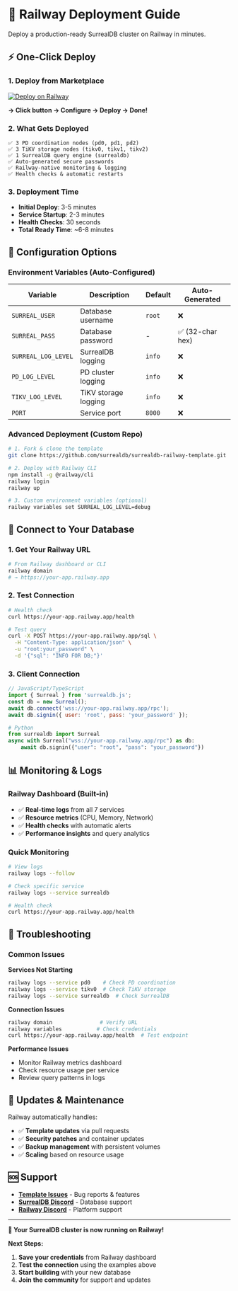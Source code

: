 # 🚀 Railway Deployment Guide

Deploy a production-ready SurrealDB cluster on Railway in minutes.

## ⚡ One-Click Deploy

### 1. Deploy from Marketplace
[![Deploy on Railway](https://railway.app/button.svg)](https://railway.app/template/surrealdb-cluster)

**→ Click button → Configure → Deploy → Done!**

### 2. What Gets Deployed
```
✅ 3 PD coordination nodes (pd0, pd1, pd2)
✅ 3 TiKV storage nodes (tikv0, tikv1, tikv2)  
✅ 1 SurrealDB query engine (surrealdb)
✅ Auto-generated secure passwords
✅ Railway-native monitoring & logging
✅ Health checks & automatic restarts
```

### 3. Deployment Time
- **Initial Deploy**: 3-5 minutes
- **Service Startup**: 2-3 minutes  
- **Health Checks**: 30 seconds
- **Total Ready Time**: ~6-8 minutes

## 🔧 Configuration Options

### Environment Variables (Auto-Configured)

| Variable | Description | Default | Auto-Generated |
|----------|-------------|---------|----------------|
| `SURREAL_USER` | Database username | `root` | ❌ |
| `SURREAL_PASS` | Database password | - | ✅ (32-char hex) |
| `SURREAL_LOG_LEVEL` | SurrealDB logging | `info` | ❌ |
| `PD_LOG_LEVEL` | PD cluster logging | `info` | ❌ |
| `TIKV_LOG_LEVEL` | TiKV storage logging | `info` | ❌ |
| `PORT` | Service port | `8000` | ❌ |

### Advanced Deployment (Custom Repo)

```bash
# 1. Fork & clone the template
git clone https://github.com/surrealdb/surrealdb-railway-template.git

# 2. Deploy with Railway CLI
npm install -g @railway/cli
railway login
railway up

# 3. Custom environment variables (optional)
railway variables set SURREAL_LOG_LEVEL=debug
```

## 🔗 Connect to Your Database

### 1. Get Your Railway URL
```bash
# From Railway dashboard or CLI
railway domain
# → https://your-app.railway.app
```

### 2. Test Connection
```bash
# Health check
curl https://your-app.railway.app/health

# Test query
curl -X POST https://your-app.railway.app/sql \
  -H "Content-Type: application/json" \
  -u "root:your_password" \
  -d '{"sql": "INFO FOR DB;"}'
```

### 3. Client Connection
```javascript
// JavaScript/TypeScript
import { Surreal } from 'surrealdb.js';
const db = new Surreal();
await db.connect('wss://your-app.railway.app/rpc');
await db.signin({ user: 'root', pass: 'your_password' });
```

```python
# Python
from surrealdb import Surreal
async with Surreal("wss://your-app.railway.app/rpc") as db:
    await db.signin({"user": "root", "pass": "your_password"})
```

## 📊 Monitoring & Logs

### Railway Dashboard (Built-in)
- ✅ **Real-time logs** from all 7 services
- ✅ **Resource metrics** (CPU, Memory, Network)
- ✅ **Health checks** with automatic alerts
- ✅ **Performance insights** and query analytics

### Quick Monitoring
```bash
# View logs
railway logs --follow

# Check specific service
railway logs --service surrealdb

# Health check
curl https://your-app.railway.app/health
```

## 🚨 Troubleshooting

### Common Issues

**Services Not Starting**
```bash
railway logs --service pd0    # Check PD coordination
railway logs --service tikv0  # Check TiKV storage  
railway logs --service surrealdb  # Check SurrealDB
```

**Connection Issues**
```bash
railway domain               # Verify URL
railway variables           # Check credentials
curl https://your-app.railway.app/health  # Test endpoint
```

**Performance Issues**
- Monitor Railway metrics dashboard
- Check resource usage per service
- Review query patterns in logs

## 🔄 Updates & Maintenance

Railway automatically handles:
- ✅ **Template updates** via pull requests
- ✅ **Security patches** and container updates  
- ✅ **Backup management** with persistent volumes
- ✅ **Scaling** based on resource usage

## 🆘 Support

- **[Template Issues](https://github.com/surrealdb/surrealdb-railway-template/issues)** - Bug reports & features
- **[SurrealDB Discord](https://discord.gg/surrealdb)** - Database support
- **[Railway Discord](https://discord.gg/railway)** - Platform support

---

**🎉 Your SurrealDB cluster is now running on Railway!**

**Next Steps:**
1. **Save your credentials** from Railway dashboard
2. **Test the connection** using the examples above  
3. **Start building** with your new database
4. **Join the community** for support and updates
